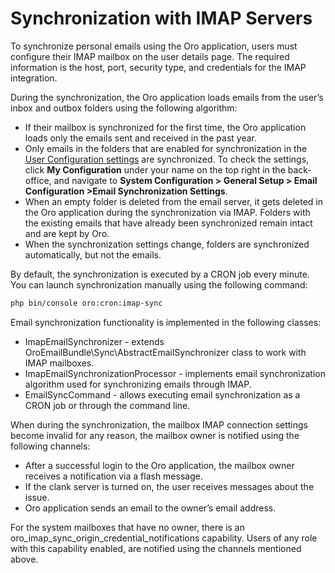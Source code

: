 # Synchronization with IMAP Servers

To synchronize personal emails using the Oro application, users must configure their IMAP mailbox on the user details page. The required information is the host, port, security type, and credentials for the IMAP integration.

During the synchronization, the Oro application loads emails from the user’s inbox and outbox folders using the following algorithm:

- If their mailbox is synchronized for the first time, the Oro application loads only the emails sent and received in the past year.
- Only emails in the folders that are enabled for synchronization in the [User Configuration settings](../../../user/back-office/getting-started/user-menu/my-emails.md#user-guide-using-emails-view) are synchronized. To check the settings, click **My Configuration** under your name on the top right in the back-office, and navigate to **System Configuration > General Setup > Email Configuration >Email Synchronization Settings**.
- When an empty folder is deleted from the email server, it gets deleted in the Oro application during the synchronization via IMAP. Folders with the existing emails that have already been synchronized remain intact and are kept by Oro.
- When the synchronization settings change, folders are synchronized automatically, but not the emails.

By default, the synchronization is executed by a CRON job every minute. You can launch synchronization manually using the following command:

```bash
php bin/console oro:cron:imap-sync
```

Email synchronization functionality is implemented in the following classes:

- ImapEmailSynchronizer - extends OroEmailBundle\\Sync\\AbstractEmailSynchronizer class to work with IMAP mailboxes.
- ImapEmailSynchronizationProcessor - implements email synchronization algorithm used for synchronizing emails through IMAP.
- EmailSyncCommand - allows executing email synchronization as a CRON job or through the command line.

When during the synchronization, the mailbox IMAP connection settings become invalid for any reason, the mailbox owner is notified using the following channels:

- After a successful login to the Oro application, the mailbox owner receives a notification via a flash message.
- If the clank server is turned on, the user receives messages about the issue.
- Oro application sends an email to the owner’s email address.

For the system mailboxes that have no owner, there is an oro_imap_sync_origin_credential_notifications capability. Users of any role with this
capability enabled, are notified using the channels mentioned above.

<!-- Frontend -->

